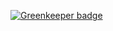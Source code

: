 
[![Greenkeeper badge](https://badges.greenkeeper.io/AleTid5/UTN-Parcial_Tidele.svg)](https://greenkeeper.io/)
